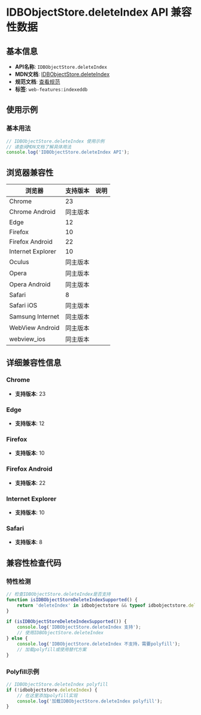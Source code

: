 # IDBObjectStore.deleteIndex API 兼容性数据

## 基本信息

- **API名称**: `IDBObjectStore.deleteIndex`
- **MDN文档**: [IDBObjectStore.deleteIndex](https://developer.mozilla.org/docs/Web/API/IDBObjectStore/deleteIndex)
- **规范文档**: [查看规范](https://w3c.github.io/IndexedDB/#ref-for-dom-idbobjectstore-deleteindex①)
- **标签**: `web-features:indexeddb`

## 使用示例

### 基本用法

```javascript
// IDBObjectStore.deleteIndex 使用示例
// 请查阅MDN文档了解具体用法
console.log('IDBObjectStore.deleteIndex API');
```

## 浏览器兼容性

| 浏览器 | 支持版本 | 说明 |
|--------|----------|------|
| Chrome | 23 |  |
| Chrome Android | 同主版本 |  |
| Edge | 12 |  |
| Firefox | 10 |  |
| Firefox Android | 22 |  |
| Internet Explorer | 10 |  |
| Oculus | 同主版本 |  |
| Opera | 同主版本 |  |
| Opera Android | 同主版本 |  |
| Safari | 8 |  |
| Safari iOS | 同主版本 |  |
| Samsung Internet | 同主版本 |  |
| WebView Android | 同主版本 |  |
| webview_ios | 同主版本 |  |

## 详细兼容性信息

### Chrome

- **支持版本**: 23

### Edge

- **支持版本**: 12

### Firefox

- **支持版本**: 10

### Firefox Android

- **支持版本**: 22

### Internet Explorer

- **支持版本**: 10

### Safari

- **支持版本**: 8

## 兼容性检查代码

### 特性检测

```javascript
// 检查IDBObjectStore.deleteIndex是否支持
function isIDBObjectStoreDeleteIndexSupported() {
    return 'deleteIndex' in idbobjectstore && typeof idbobjectstore.deleteIndex === 'function';
}

if (isIDBObjectStoreDeleteIndexSupported()) {
    console.log('IDBObjectStore.deleteIndex 支持');
    // 使用IDBObjectStore.deleteIndex
} else {
    console.log('IDBObjectStore.deleteIndex 不支持，需要polyfill');
    // 加载polyfill或使用替代方案
}
```

### Polyfill示例

```javascript
// IDBObjectStore.deleteIndex polyfill
if (!idbobjectstore.deleteIndex) {
    // 在这里添加polyfill实现
    console.log('加载IDBObjectStore.deleteIndex polyfill');
}
```

